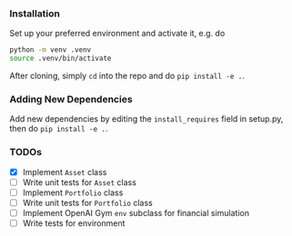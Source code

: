 ### Installation
Set up your preferred environment and activate it, e.g. do
```bash
python -m venv .venv
source .venv/bin/activate
```
After cloning, simply `cd` into the repo and do `pip install -e .`.

### Adding New Dependencies
Add new dependencies by editing the `install_requires` field in setup.py, then do `pip install -e .`.

### TODOs

- [x] Implement `Asset` class 
- [ ] Write unit tests for `Asset` class
- [ ] Implement `Portfolio` class
- [ ] Write unit tests for `Portfolio` class
- [ ] Implement OpenAI Gym `env` subclass for financial simulation
- [ ] Write tests for environment
